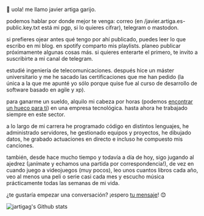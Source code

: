 

👋 uola! me llamo javier artiga garijo.

podemos hablar por donde mejor te venga: correo (en /javier.artiga.es-public.key.txt está mi pgp, si lo quieres cifrar), telegram o mastodon.

si prefieres ojear antes qué tengo por ahí publicado, puedes leer lo que escribo en mi blog.
en spotify comparto mis playlists.
planeo publicar próximamente algunas cosas más. si quieres enterarte el primero, te invito a suscribirte a mi canal de telegram. 

estudié ingeniería de telecomunicaciones. después hice un máster universitario y me he sacado las certificaciones que me han pedido
(la única a la que me apunté yo sólo porque quise fue al curso de desarrollo de software basado en agile y xp).

para ganarme un sueldo, alquilo mi cabeza por horas
(podemos [encontrar un hueco para ti](https://calendar.app.google/EqU4dvonG2VbUheF7)) en una empresa tecnológica.
hasta ahora he trabajado siempre en este sector. 

a lo largo de mi carrera he programado código en distintos lenguajes, he administrado servidores, he gestionado equipos y proyectos, he dibujado datos, he grabado actuaciones en directo e incluso he compuesto mis canciones.

también, desde hace mucho tiempo y todavía a día de hoy, sigo jugando al ajedrez (¡anímate y echamos una partida por correspondencia!), de vez en cuando juego a videojuegos (muy pocos), leo unos cuantos libros cada año, veo al menos una peli o serie casi cada mes y escucho música prácticamente todas las semanas de mi vida.

¿te gustaría empezar una conversación? ¡espero [tu mensaje](mailto:javi@artiga.es)! 😊

![jartigag's Github stats](https://github-readme-stats.vercel.app/api?username=jartigag&show_icons=true&theme=transparent&hide_rank=true&hide_border=true&hide_title=true&include_all_commits=true)
